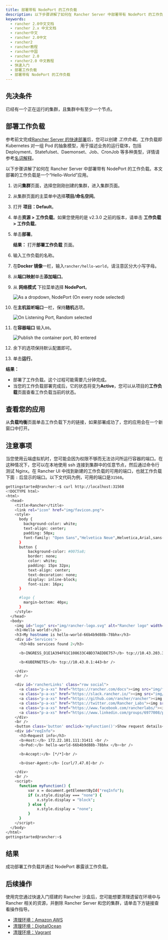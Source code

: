 ```yaml
---
title: 部署带有 NodePort 的工作负载
description: 以下步骤讲解了如何在 Rancher Server 中部署带有 NodePort 的工作负载。本文部署的工作负载是一个“Hello-World”应用。
keywords:
  - rancher 2.0中文文档
  - rancher 2.x 中文文档
  - rancher中文
  - rancher 2.0中文
  - rancher2
  - rancher教程
  - rancher中国
  - rancher 2.0
  - rancher2.0 中文教程
  - 快速入门
  - 部署工作负载
  - 部署带有 NodePort 的工作负载
---
```


## 先决条件

已经有一个正在运行的集群，且集群中有至少一个节点。

## 部署工作负载

参考前文完成[Rancher Server 的快速部署](/docs/quick-start-guide/deployment/_index)后，您可以创建 _工作负载_。工作负载即 Kubernetes 对一组 Pod 的抽象模型，用于描述业务的运行载体，包括 Deployment、Statefulset、Daemonset、Job、CronJob 等多种类型，详情请参考[名词解释](/docs/overview/glossary/_index)。

以下步骤讲解了如何在 Rancher Server 中部署带有 NodePort 的工作负载。本文部署的工作负载是一个“Hello-World”应用。

1. 访问**集群**页面，选择您刚刚创建的集群，进入集群页面。

1. 从集群页面的主菜单中选择**项目/命名空间**。

1. 打开 **项目：Default**。

1. 单击**资源 > 工作负载**。如果您使用的是 v2.3.0 之前的版本，请单击 **工作负载 > 工作负载**。

1. 单击**部署**。

   **结果：** 打开**部署工作负载** 页面。

1. 输入工作负载的名称。

1. 在**Docker 镜像**一栏，输入`rancher/hello-world`，请注意区分大小写字母。

1. 从**端口映射**单击**添加端口**。

1. 从 **网络模式** 下拉菜单选择 **NodePort**。

   ![As a dropdown, NodePort (On every node selected)](/img/rancher/nodeport-dropdown.png)

1. 在**主机监听端口**一栏，保持**随机**选项。

   ![On Listening Port, Random selected](/img/rancher/listening-port-field.png)

1. 在**容器端口** 输入`80`。

   ![Publish the container port, 80 entered](/img/rancher/container-port-field.png)

1. 余下的选项保持默认配置即可。

1. 单击**运行**。

**结果：**

- 部署了工作负载。这个过程可能需要几分钟完成。
- 当您的工作负载部署完成后，它的状态将变为**Active**，您可以从项目的**工作负载**页面查看工作负载当前的状态。

## 查看您的应用

从**负载均衡**页面单击工作负载下方的链接，如果部署成功了，您的应用会在一个新窗口中打开。

## 注意事项

当您使用云端虚拟机时，您可能会因为权限不够而无法访问所运行容器的端口。在这种情况下，您可以在本地使用 ssh 连接到集群中的任意节点，然后通过命令行测试 Nginx。在 Rancher UI 中找到新建的工作负载的可用的端口，也就工作负载下面 `:` 后显示的端口。以下文代码为例，可用的端口是`31568`。

```sh
gettingstarted@rancher:~$ curl http://localhost:31568
<!DOCTYPE html>
<html>
  <head>
    <title>Rancher</title>
    <link rel="icon" href="img/favicon.png">
    <style>
      body {
        background-color: white;
        text-align: center;
        padding: 50px;
        font-family: "Open Sans","Helvetica Neue",Helvetica,Arial,sans-serif;
      }
      button {
          background-color: #0075a8;
          border: none;
          color: white;
          padding: 15px 32px;
          text-align: center;
          text-decoration: none;
          display: inline-block;
          font-size: 16px;
      }

      #logo {
        margin-bottom: 40px;
      }
    </style>
  </head>
  <body>
    <img id="logo" src="img/rancher-logo.svg" alt="Rancher logo" width=400 />
    <h1>Hello world!</h1>
    <h3>My hostname is hello-world-66b4b9d88b-78bhx</h3>
    <div id='Services'>
      <h3>k8s services found 2</h3>

      <b>INGRESS_D1E1A394F61C108633C4BD37AEDDE757</b> tcp://10.43.203.31:80<br />

      <b>KUBERNETES</b> tcp://10.43.0.1:443<br />

    </div>
    <br />

    <div id='rancherLinks' class="row social">
      <a class="p-a-xs" href="https://rancher.com/docs"><img src="img/favicon.png" alt="Docs" height="25" width="25"></a>
      <a class="p-a-xs" href="https://slack.rancher.io/"><img src="img/icon-slack.svg" alt="slack" height="25" width="25"></a>
      <a class="p-a-xs" href="https://github.com/rancher/rancher"><img src="img/icon-github.svg" alt="github" height="25" width="25"></a>
      <a class="p-a-xs" href="https://twitter.com/Rancher_Labs"><img src="img/icon-twitter.svg" alt="twitter" height="25" width="25"></a>
      <a class="p-a-xs" href="https://www.facebook.com/rancherlabs/"><img src="img/icon-facebook.svg" alt="facebook" height="25" width="25"></a>
      <a class="p-a-xs" href="https://www.linkedin.com/groups/6977008/profile"><img src="img/icon-linkedin.svg" height="25" alt="linkedin" width="25"></a>
    </div>
    <br />
    <button class='button' onclick='myFunction()'>Show request details</button>
    <div id="reqInfo">
      <h3>Request info</h3>
      <b>Host:</b> 172.22.101.111:31411 <br />
      <b>Pod:</b> hello-world-66b4b9d88b-78bhx </b><br />

      <b>Accept:</b> [*/*]<br />

      <b>User-Agent:</b> [curl/7.47.0]<br />

    </div>
    <br />
    <script>
      function myFunction() {
          var x = document.getElementById("reqInfo");
          if (x.style.display === "none") {
              x.style.display = "block";
          } else {
              x.style.display = "none";
          }
      }
    </script>
  </body>
</html>
gettingstarted@rancher:~$

```

## 结果

成功部署工作负载并通过 NodePort 暴露该工作负载。

## 后续操作

使用完您通过快速入门搭建的 Rancher 沙盒后，您可能想要清理遗留在环境中与 Rancher 相关的资源，并删除 Rancher Server 和您的集群，请单击下方链接查看操作指导。

- [清理环境：Amazon AWS](/docs/quick-start-guide/deployment/amazon-aws-qs/_index)
- [清理环境：DigitalOcean](/docs/quick-start-guide/deployment/digital-ocean-qs/_index)
- [清理环境：Vagrant](/docs/quick-start-guide/deployment/quickstart-vagrant/_index)
